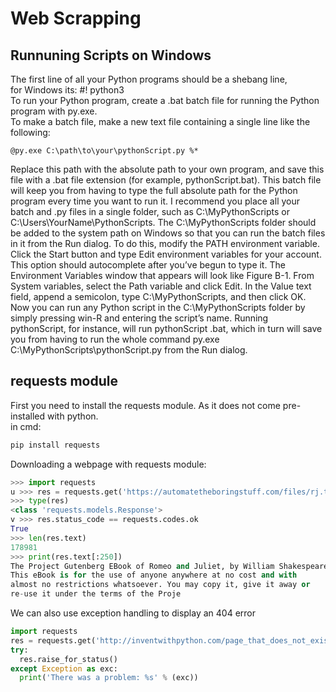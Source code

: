 Web Scrapping
===============================

Runnuning Scripts on Windows
--------
The first line of all your Python programs should be a shebang line,              
for Windows its: #! python3                                         
To run your Python program, create a .bat batch file for running the Python program with py.exe.                      
To make a batch file, make a new text file containing a single line like the following:

```batch
@py.exe C:\path\to\your\pythonScript.py %*
```
Replace this path with the absolute path to your own program, and
save this file with a .bat file extension (for example, pythonScript.bat). This
batch file will keep you from having to type the full absolute path for the
Python program every time you want to run it. I recommend you place
all your batch and .py files in a single folder, such as C:\MyPythonScripts or
C:\Users\YourName\PythonScripts.
The C:\MyPythonScripts folder should be added to the system path on
Windows so that you can run the batch files in it from the Run dialog. To
do this, modify the PATH environment variable. Click the Start button and
type Edit environment variables for your account. This option should autocomplete
after you’ve begun
to type it. The Environment
Variables window that appears
will look like Figure B-1.
From System variables,
select the Path variable and
click Edit. In the Value text
field, append a semicolon,
type C:\MyPythonScripts,
and then click OK. Now you
can run any Python script in
the C:\MyPythonScripts folder
by simply pressing win-R and
entering the script’s name.
Running pythonScript, for
instance, will run pythonScript
.bat, which in turn will save
you from having to run the
whole command py.exe C:\MyPythonScripts\pythonScript.py
from the Run dialog.


requests module
--------
First you need to install the requests module. As it does not come pre-installed with python.   
in cmd: 
```cmd
pip install requests
```
Downloading a webpage with requests module:
```python
>>> import requests
u >>> res = requests.get('https://automatetheboringstuff.com/files/rj.txt')
>>> type(res)
<class 'requests.models.Response'>
v >>> res.status_code == requests.codes.ok
True
>>> len(res.text)
178981
>>> print(res.text[:250])
The Project Gutenberg EBook of Romeo and Juliet, by William Shakespeare
This eBook is for the use of anyone anywhere at no cost and with
almost no restrictions whatsoever. You may copy it, give it away or
re-use it under the terms of the Proje
```

We can also use exception handling to display an 404 error    
```python
import requests
res = requests.get('http://inventwithpython.com/page_that_does_not_exist')
try:
  res.raise_for_status()
except Exception as exc:
  print('There was a problem: %s' % (exc))
```

